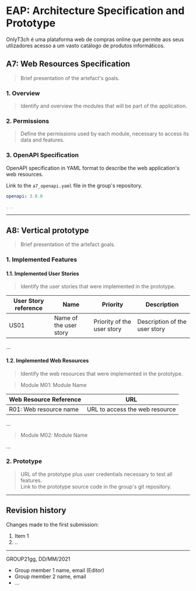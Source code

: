 # EAP: Architecture Specification and Prototype

 OnlyT3ch é uma plataforma web de compras online que permite aos seus utlizadores acesso a um vasto catálogo de produtos informáticos.

## A7: Web Resources Specification

> Brief presentation of the artefact's goals.

### 1. Overview

> Identify and overview the modules that will be part of the application.  

### 2. Permissions

> Define the permissions used by each module, necessary to access its data and features.  

### 3. OpenAPI Specification

OpenAPI specification in YAML format to describe the web application's web resources.

Link to the `a7_openapi.yaml` file in the group's repository.


```yaml
openapi: 3.0.0

...
```

---


## A8: Vertical prototype

> Brief presentation of the artefact goals.

### 1. Implemented Features

#### 1.1. Implemented User Stories

> Identify the user stories that were implemented in the prototype.  

| User Story reference | Name                   | Priority                   | Description                   |
| -------------------- | ---------------------- | -------------------------- | ----------------------------- |
| US01                 | Name of the user story | Priority of the user story | Description of the user story |

...

#### 1.2. Implemented Web Resources

> Identify the web resources that were implemented in the prototype.  

> Module M01: Module Name  

| Web Resource Reference | URL                            |
| ---------------------- | ------------------------------ |
| R01: Web resource name | URL to access the web resource |

...

> Module M02: Module Name  

...

### 2. Prototype

> URL of the prototype plus user credentials necessary to test all features.  
> Link to the prototype source code in the group's git repository.  


---


## Revision history

Changes made to the first submission:
1. Item 1
1. ..

***
GROUP21gg, DD/MM/2021
 
* Group member 1 name, email (Editor)
* Group member 2 name, email
* ...
